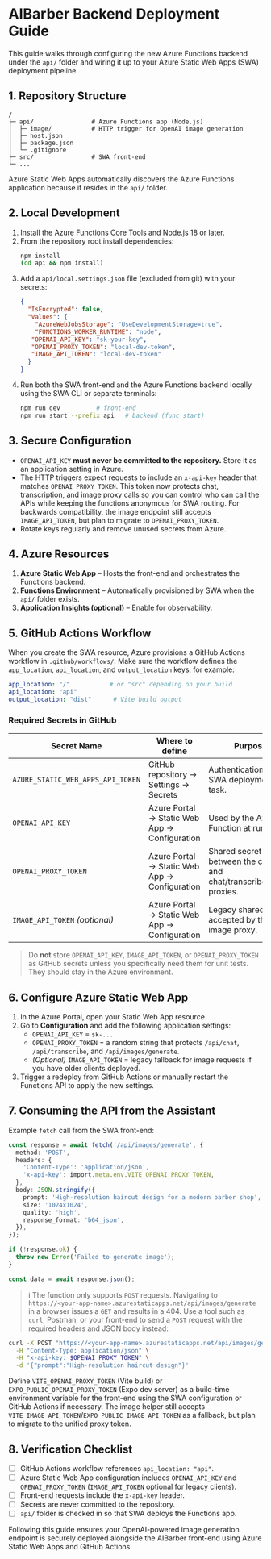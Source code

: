 # AIBarber Backend Deployment Guide

This guide walks through configuring the new Azure Functions backend under the `api/` folder and wiring it up to your Azure Static Web Apps (SWA) deployment pipeline.

## 1. Repository Structure

```
/
├─ api/                # Azure Functions app (Node.js)
│  ├─ image/           # HTTP trigger for OpenAI image generation
│  ├─ host.json
│  ├─ package.json
│  └─ .gitignore
├─ src/                # SWA front-end
└─ ...
```

Azure Static Web Apps automatically discovers the Azure Functions application because it resides in the `api/` folder.

## 2. Local Development

1. Install the Azure Functions Core Tools and Node.js 18 or later.
2. From the repository root install dependencies:
   ```bash
   npm install
   (cd api && npm install)
   ```
3. Add a `api/local.settings.json` file (excluded from git) with your secrets:
   ```json
   {
     "IsEncrypted": false,
     "Values": {
       "AzureWebJobsStorage": "UseDevelopmentStorage=true",
       "FUNCTIONS_WORKER_RUNTIME": "node",
      "OPENAI_API_KEY": "sk-your-key",
      "OPENAI_PROXY_TOKEN": "local-dev-token",
      "IMAGE_API_TOKEN": "local-dev-token"
     }
   }
   ```
4. Run both the SWA front-end and the Azure Functions backend locally using the SWA CLI or separate terminals:
   ```bash
   npm run dev          # front-end
   npm run start --prefix api   # backend (func start)
   ```

## 3. Secure Configuration

- `OPENAI_API_KEY` **must never be committed to the repository.** Store it as an application setting in Azure.
- The HTTP triggers expect requests to include an `x-api-key` header that matches `OPENAI_PROXY_TOKEN`. This token now
  protects chat, transcription, and image proxy calls so you can control who can call the APIs while keeping the
  functions anonymous for SWA routing. For backwards compatibility, the image endpoint still accepts
  `IMAGE_API_TOKEN`, but plan to migrate to `OPENAI_PROXY_TOKEN`.
- Rotate keys regularly and remove unused secrets from Azure.

## 4. Azure Resources

1. **Azure Static Web App** – Hosts the front-end and orchestrates the Functions backend.
2. **Functions Environment** – Automatically provisioned by SWA when the `api/` folder exists.
3. **Application Insights (optional)** – Enable for observability.

## 5. GitHub Actions Workflow

When you create the SWA resource, Azure provisions a GitHub Actions workflow in `.github/workflows/`. Make sure the workflow defines the `app_location`, `api_location`, and `output_location` keys, for example:

```yaml
app_location: "/"           # or "src" depending on your build
api_location: "api"
output_location: "dist"      # Vite build output
```

### Required Secrets in GitHub

| Secret Name                   | Where to define                          | Purpose                                     |
| ----------------------------- | ---------------------------------------- | ------------------------------------------- |
| `AZURE_STATIC_WEB_APPS_API_TOKEN` | GitHub repository → Settings → Secrets    | Authentication for the SWA deployment task. |
| `OPENAI_API_KEY`              | Azure Portal → Static Web App → Configuration | Used by the Azure Function at runtime.      |
| `OPENAI_PROXY_TOKEN`          | Azure Portal → Static Web App → Configuration | Shared secret between the client and chat/transcribe/image proxies. |
| `IMAGE_API_TOKEN` *(optional)* | Azure Portal → Static Web App → Configuration | Legacy shared secret accepted by the image proxy. |

> Do **not** store `OPENAI_API_KEY`, `IMAGE_API_TOKEN`, or `OPENAI_PROXY_TOKEN` as GitHub secrets unless you specifically need them for unit tests. They should stay in the Azure environment.

## 6. Configure Azure Static Web App

1. In the Azure Portal, open your Static Web App resource.
2. Go to **Configuration** and add the following application settings:
   - `OPENAI_API_KEY` = `sk-...`
   - `OPENAI_PROXY_TOKEN` = a random string that protects `/api/chat`, `/api/transcribe`, and `/api/images/generate`.
   - *(Optional)* `IMAGE_API_TOKEN` = legacy fallback for image requests if you have older clients deployed.
3. Trigger a redeploy from GitHub Actions or manually restart the Functions API to apply the new settings.

## 7. Consuming the API from the Assistant

Example `fetch` call from the SWA front-end:

```ts
const response = await fetch('/api/images/generate', {
  method: 'POST',
  headers: {
    'Content-Type': 'application/json',
    'x-api-key': import.meta.env.VITE_OPENAI_PROXY_TOKEN,
  },
  body: JSON.stringify({
    prompt: 'High-resolution haircut design for a modern barber shop',
    size: '1024x1024',
    quality: 'high',
    response_format: 'b64_json',
  }),
});

if (!response.ok) {
  throw new Error('Failed to generate image');
}

const data = await response.json();
```

> ℹ️ The function only supports `POST` requests. Navigating to
> `https://<your-app-name>.azurestaticapps.net/api/images/generate` in a
> browser issues a `GET` and results in a 404. Use a tool such as
> `curl`, Postman, or your front-end to send a `POST` request with the
> required headers and JSON body instead:

```bash
curl -X POST "https://<your-app-name>.azurestaticapps.net/api/images/generate" \
  -H "Content-Type: application/json" \
  -H "x-api-key: $OPENAI_PROXY_TOKEN" \
  -d '{"prompt":"High-resolution haircut design"}'
```

Define `VITE_OPENAI_PROXY_TOKEN` (Vite build) or `EXPO_PUBLIC_OPENAI_PROXY_TOKEN` (Expo dev server) as a build-time environment variable for the front-end using the SWA configuration or GitHub Actions if necessary. The image helper still
accepts `VITE_IMAGE_API_TOKEN`/`EXPO_PUBLIC_IMAGE_API_TOKEN` as a fallback, but plan to migrate to the unified proxy token.

## 8. Verification Checklist

- [ ] GitHub Actions workflow references `api_location: "api"`.
- [ ] Azure Static Web App configuration includes `OPENAI_API_KEY` and `OPENAI_PROXY_TOKEN` (`IMAGE_API_TOKEN` optional for legacy clients).
- [ ] Front-end requests include the `x-api-key` header.
- [ ] Secrets are never committed to the repository.
- [ ] `api/` folder is checked in so that SWA deploys the Functions app.

Following this guide ensures your OpenAI-powered image generation endpoint is securely deployed alongside the AIBarber front-end using Azure Static Web Apps and GitHub Actions.
